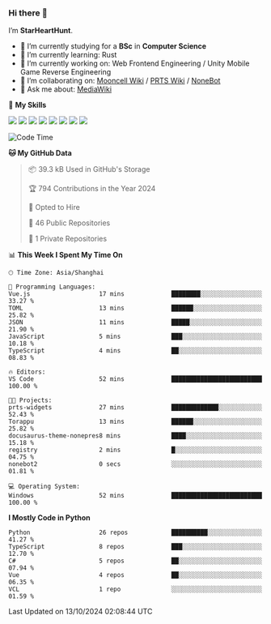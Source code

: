 ### Hi there 👋

I’m **StarHeartHunt**.

- 🏫 I’m currently studying for a **BSc** in **Computer Science**
- 🌱 I’m currently learning: Rust
- 🔭 I’m currently working on: Web Frontend Engineering / Unity Mobile Game Reverse Engineering
- 👯 I’m collaborating on: [Mooncell Wiki](https://fgo.wiki/) / [PRTS Wiki](http://prts.wiki/) / [NoneBot](https://github.com/nonebot)
- 💬 Ask me about: [MediaWiki](https://www.mediawiki.org)

🌟 **My Skills**

![](https://img.shields.io/badge/-Python-3e74a2?style=flat-square&logo=Python&logoColor=fff)
![](https://img.shields.io/badge/-Node.js-339933?style=flat-square&logo=node.js&logoColor=fff)
![](https://img.shields.io/badge/-Vue-4fc08d?style=flat-square&logo=vue.js&logoColor=fff)
![](https://img.shields.io/badge/-React-2d98ce?style=flat-square&logo=React&logoColor=fff)
![](https://img.shields.io/badge/-TypeScript-3178C6?style=flat-square&logo=TypeScript&logoColor=fff)
![](https://img.shields.io/badge/-Docker-2496ED?style=flat-square&logo=Docker&logoColor=fff)
![](https://img.shields.io/badge/-Linux-000000?style=flat-square&logo=Linux&logoColor=fff)
![](https://img.shields.io/badge/-Dotnet-512bd4?style=flat-square&logo=.net&logoColor=fff)

<!--START_SECTION:waka-->
![Code Time](http://img.shields.io/badge/Code%20Time-1%2C359%20hrs%206%20mins-blue)

**🐱 My GitHub Data** 

> 📦 39.3 kB Used in GitHub's Storage 
 > 
> 🏆 794 Contributions in the Year 2024
 > 
> 💼 Opted to Hire
 > 
> 📜 46 Public Repositories 
 > 
> 🔑 1 Private Repositories 
 > 
📊 **This Week I Spent My Time On** 

```text
🕑︎ Time Zone: Asia/Shanghai

💬 Programming Languages: 
Vue.js                   17 mins             ████████░░░░░░░░░░░░░░░░░   33.27 % 
TOML                     13 mins             ██████░░░░░░░░░░░░░░░░░░░   25.82 % 
JSON                     11 mins             █████░░░░░░░░░░░░░░░░░░░░   21.90 % 
JavaScript               5 mins              ███░░░░░░░░░░░░░░░░░░░░░░   10.18 % 
TypeScript               4 mins              ██░░░░░░░░░░░░░░░░░░░░░░░   08.83 % 

🔥 Editors: 
VS Code                  52 mins             █████████████████████████   100.00 % 

🐱‍💻 Projects: 
prts-widgets             27 mins             █████████████░░░░░░░░░░░░   52.43 % 
Torappu                  13 mins             ██████░░░░░░░░░░░░░░░░░░░   25.82 % 
docusaurus-theme-nonepres8 mins              ████░░░░░░░░░░░░░░░░░░░░░   15.18 % 
registry                 2 mins              █░░░░░░░░░░░░░░░░░░░░░░░░   04.75 % 
nonebot2                 0 secs              ░░░░░░░░░░░░░░░░░░░░░░░░░   01.81 % 

💻 Operating System: 
Windows                  52 mins             █████████████████████████   100.00 % 
```

**I Mostly Code in Python** 

```text
Python                   26 repos            ██████████░░░░░░░░░░░░░░░   41.27 % 
TypeScript               8 repos             ███░░░░░░░░░░░░░░░░░░░░░░   12.70 % 
C#                       5 repos             ██░░░░░░░░░░░░░░░░░░░░░░░   07.94 % 
Vue                      4 repos             ██░░░░░░░░░░░░░░░░░░░░░░░   06.35 % 
VCL                      1 repo              ░░░░░░░░░░░░░░░░░░░░░░░░░   01.59 % 
```




 Last Updated on 13/10/2024 02:08:44 UTC
<!--END_SECTION:waka-->
